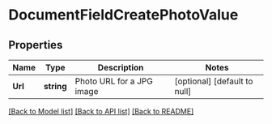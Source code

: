 # DocumentFieldCreatePhotoValue

## Properties
Name | Type | Description | Notes
------------ | ------------- | ------------- | -------------
**Url** | **string** | Photo URL for a JPG image | [optional] [default to null]

[[Back to Model list]](../README.md#documentation-for-models) [[Back to API list]](../README.md#documentation-for-api-endpoints) [[Back to README]](../README.md)


